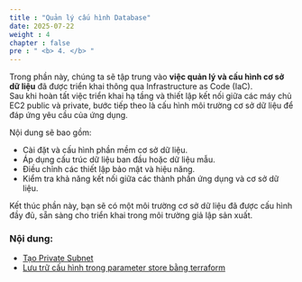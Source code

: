 ```yaml
---
title : "Quản lý cấu hình Database"
date: 2025-07-22 
weight : 4 
chapter : false
pre : " <b> 4. </b> "
---
```



Trong phần này, chúng ta sẽ tập trung vào **việc quản lý và cấu hình cơ sở dữ liệu** đã được triển khai thông qua Infrastructure as Code (IaC).  
Sau khi hoàn tất việc triển khai hạ tầng và thiết lập kết nối giữa các máy chủ EC2 public và private, bước tiếp theo là cấu hình môi trường cơ sở dữ liệu để đáp ứng yêu cầu của ứng dụng.

Nội dung sẽ bao gồm:
- Cài đặt và cấu hình phần mềm cơ sở dữ liệu.
- Áp dụng cấu trúc dữ liệu ban đầu hoặc dữ liệu mẫu.
- Điều chỉnh các thiết lập bảo mật và hiệu năng.
- Kiểm tra khả năng kết nối giữa các thành phần ứng dụng và cơ sở dữ liệu.

Kết thúc phần này, bạn sẽ có một môi trường cơ sở dữ liệu đã được cấu hình đầy đủ, sẵn sàng cho triển khai trong môi trường giả lập sản xuất.


### Nội dung:

  - [Tạo Private Subnet](./4.1-updateiamrole/)
  - [Lưu trữ cấu hình trong parameter store bằng terraform](./4.2-creates3bucket/)
